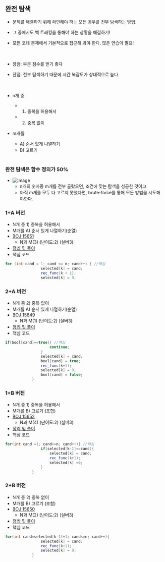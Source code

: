 ## 완전 탐색
- 문제를 해결하기 위해 확인해야 하는 모든 경우를 전부 탐색하는 방법. 
- 그 중에서도 백 트래킹을 통해야 하는 상황을 해결하기! 
- 모든 코테 문제에서 기본적으로 접근해 봐야 한다.  많은 연습이 필요! <br><br><br>

- 장점: 부분 점수를 얻기 좋다
- 단점: 전부 탐색하기 때문에 시간 복잡도가 상대적으로 높다 <br><br><br>

- n개 중 
  - 1) 중복을 허용해서 
  - 2) 중복 없이

- m개를 
  - A) 순서 있게 나열하기 
  - B) 고르기 
<br><br>

### 완전 탐색은 함수 정의가 50%

- ![image](https://user-images.githubusercontent.com/102513932/177700772-fa7232ab-fbff-4084-bec7-08e7816be4dc.png)
  - n개의 숫자중 m개를 전부 골랐으면, 조건에 맞는 탐색을 성공한 것이고
  - 아직 m개를 모두 다 고르지 못했다면, brute-force를 통해 모든 방법을 시도해야한다.

### 1+A 버전
- N개 중 1) 중복을 허용해서
- M개를 A) 순서 있게 나열하기(순열)
- [BOJ 15651](https://www.acmicpc.net/problem/15651) 
  - N과 M(3) (난이도:2) (실버3)
- [정리 및 풀이](https://github.com/ssu18/TIL/blob/main/Problem%20Solving/BackJoon/%EC%99%84%EC%A0%84%20%ED%83%90%EC%83%89(BruteForce)/%EC%99%84%EC%A0%84%ED%83%90%EC%83%89/P15651(N%EA%B3%BC%20M(3)).md)
- 핵심 코드
```java
for (int cand = 1; cand <= n; cand++) { //핵심
                selected[k] = cand;
                rec_func(k + 1);
                selected[k] = 0;
```


### 2+A 버전
- N개 중 2) 중복 없이
- M개를 A) 순서 있게 나열하기(순열)
- [BOJ 15649](https://www.acmicpc.net/problem/15649) 
  - N과 M(1) (난이도:2) (실버3)
- [정리 및 풀이](https://github.com/ssu18/TIL/blob/main/Problem%20Solving/BackJoon/%EC%99%84%EC%A0%84%20%ED%83%90%EC%83%89(BruteForce)/%EC%99%84%EC%A0%84%ED%83%90%EC%83%89/P15649(N%EA%B3%BC%20M(1)).md)
- 핵심 코드
```java
if(bool[cand]==true){ //핵심
                    continue;
                }
                selected[k] = cand;
                bool[cand] = true;
                rec_func(k+1);
                selected[k] = 0;
                bool[cand] = false;
            }
```


### 1+B 버전
- N개 중 1) 중복을 허용해서
- M개를 B) 고르기 (조합)
- [BOJ 15652](https://www.acmicpc.net/problem/15652) 
  - N과 M(4) (난이도:2) (실버3)
- [정리 및 풀이](https://github.com/ssu18/TIL/blob/main/Problem%20Solving/BackJoon/%EC%99%84%EC%A0%84%20%ED%83%90%EC%83%89(BruteForce)/%EC%99%84%EC%A0%84%ED%83%90%EC%83%89/P15662(N%EA%B3%BC%20M(4)).md)
- 핵심 코드
```java
for(int cand =1; cand<=n; cand++){ //핵심
                if(selected[k-1]<=cand){
                    selected[k] = cand;
                    rec_func(k+1);
                    selected[k] =0;
                }
            }
```


### 2+B 버전
- N개 중 2) 중복 없이
- M개를 B) 고르기 (조합)
- [BOJ 15650](https://www.acmicpc.net/problem/15650) 
  - N과 M(2) (난이도:2) (실버3)
- [정리 및 풀이](https://github.com/ssu18/TIL/blob/main/Problem%20Solving/BackJoon/%EC%99%84%EC%A0%84%20%ED%83%90%EC%83%89(BruteForce)/%EC%99%84%EC%A0%84%ED%83%90%EC%83%89/P15650(N%EA%B3%BC%20M(2)).md)
- 핵심 코드
```java
for(int cand=selected[k-1]+1; cand<=n; cand++){
                selected[k] = cand;
                rec_func(k+1);
                selected[k] = 0;
            }
```


